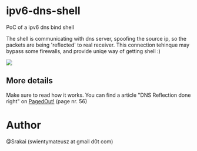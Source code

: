 # ipv6-dns-shell
PoC of a ipv6 dns bind shell

  The shell is communicating with dns server, spoofing the source ip, so the packets are being 'reflected' to real receiver.
  This connection tehinque may bypass some firewalls, and provide uniqe way of getting shell :)

![](figure1.png)

## More details 
Make sure to read how it works. You can find a article "DNS Reflection done right" on [PagedOut!](https://pagedout.institute/download/PagedOut_001_beta1.pdf) (page nr. 56)

 
# Author
@Srakai (swientymateusz at gmail d0t com)
